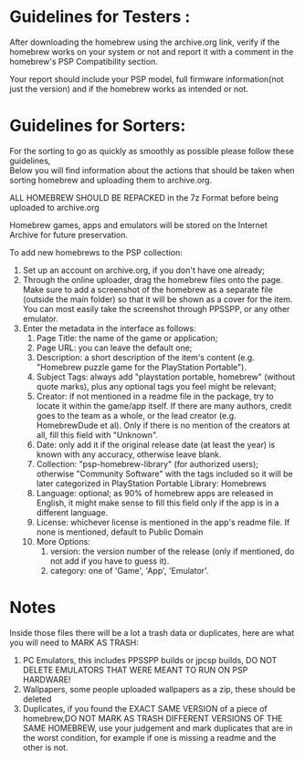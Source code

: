 # Guidelines for Testers : 

After downloading the homebrew using the archive.org link, verify if the homebrew works on your system or not and report it with a comment in the homebrew's PSP Compatibility section.

Your report should include your PSP model, full firmware information(not just the version) and if the homebrew works as intended or not.	

# Guidelines for Sorters:

For the sorting to go as quickly as smoothly as possible please follow these guidelines,	
Below you will find information about the actions that should be taken when sorting homebrew and uploading them to archive.org.	

ALL HOMEBREW SHOULD BE REPACKED in the 7z Format before being uploaded to archive.org	
	
Homebrew games, apps and emulators will be stored on the Internet Archive for future preservation.	
	
To add new homebrews to the PSP collection:	
1. Set up an account on archive.org, if you don't have one already;	
1. Through the online uploader, drag the homebrew files onto the page. Make sure to add a screenshot of the homebrew as a separate file (outside the main folder) so that it will be shown as a cover for the item. You can most easily take the screenshot through PPSSPP, or any other emulator.	
1. Enter the metadata in the interface as follows:	
	1. Page Title: the name of the game or application;	
	1. Page URL: you can leave the default one;	
	1. Description: a short description of the item's content (e.g. "Homebrew puzzle game for the PlayStation Portable").	
	1. Subject Tags: always add "playstation portable, homebrew" (without quote marks), plus any optional tags you feel might be relevant;	
	1. Creator: if not mentioned in a readme file in the package, try to locate it within the game/app itself. If there are many authors, credit goes to the team as a whole, or the lead creator (e.g. HomebrewDude et al). Only if there is no mention of the creators at all, fill this field with "Unknown".	
	1. Date: only add it if the original release date (at least the year) is known with any accuracy, otherwise leave blank.	
	1. Collection: "psp-homebrew-library" (for authorized users); otherwise "Community Software" with the tags included so it will be later categorized in PlayStation Portable Library: Homebrews 	
	1. Language: optional; as 90% of homebrew apps are released in English, it might make sense to fill this field only if the app is in a different language.	
	1. License: whichever license is mentioned in the app's readme file. If none is mentioned, default to Public Domain	
	1. More Options:	
		1. version: the version number of the release (only if mentioned, do not add if you have to guess it).	
		1. category: one of 'Game', 'App', 'Emulator'.	
	
# Notes

Inside those files there will be  a lot a trash data or duplicates, here are what you will need to MARK AS TRASH:	
	
1. PC Emulators, this includes PPSSPP builds or jpcsp builds, DO NOT DELETE EMULATORS THAT WERE MEANT TO RUN ON PSP HARDWARE!	
2. Wallpapers, some people uploaded wallpapers as a zip, these should be deleted	
3. Duplicates, if you found the EXACT SAME VERSION of a piece of homebrew,DO NOT MARK  AS TRASH DIFFERENT VERSIONS OF THE SAME HOMEBREW, use your judgement and mark duplicates that are in the worst condition, for example if one is missing a readme and the other is not.
